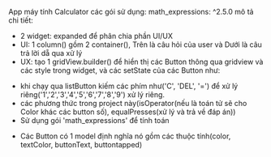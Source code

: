 App máy tính Calculator 
các gói sử dụng: math_expressions: ^2.5.0
mô tả chi tiết:
- 2 widget: expanded để phân chia phần UI/UX
- UI: 1 column() gồm 2 container(), Trên là câu hỏi của user và Dưới là câu trả lời dẵ qua xử lý
- UX: tạo 1 gridView.builder() để hiển thị các Button thông qua gridview và các style trong widget, và các setState của các Button như:
+ khi chạy qua listButton kiếm các phím như('C', 'DEL', '=') để xử lý riêng('1','2','3','4','5','6','7','8','9') xử lý riêng.
+ các phương thức trong project này(isOperator(nếu là toán tử sẽ cho Color khác các button số), equalPresses(xử lý và trả về đáp án))
+ Sử dụng gói 'math_expressions' để tính toán
- Các Button có 1 model định nghĩa nó gồm các thuộc tính(color, textColor, buttonText, buttontapped)